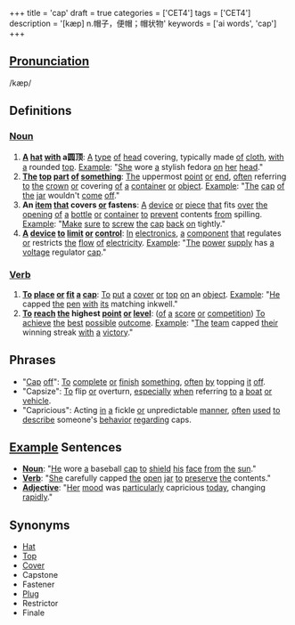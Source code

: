 +++
title = 'cap'
draft = true
categories = ['CET4']
tags = ['CET4']
description = '[kæp] n.帽子，便帽；帽状物'
keywords = ['ai words', 'cap']
+++

## [Pronunciation](/en/post/pronunciation/)
/kæp/

## Definitions
### [Noun](/en/post/noun/)
1. **[A](/en/post/a/) [hat](/en/post/hat/) [with](/en/post/with/) a圆顶**: [A](/en/post/a/) [type](/en/post/type/) [of](/en/post/of/) [head](/en/post/head/) covering, typically made [of](/en/post/of/) [cloth](/en/post/cloth/), [with](/en/post/with/) [a](/en/post/a/) rounded [top](/en/post/top/). [Example](/en/post/example/): "[She](/en/post/she/) wore [a](/en/post/a/) stylish fedora [on](/en/post/on/) [her](/en/post/her/) [head](/en/post/head/)."
2. **[The](/en/post/the/) [top](/en/post/top/) [part](/en/post/part/) [of](/en/post/of/) [something](/en/post/something/)**: [The](/en/post/the/) uppermost [point](/en/post/point/) [or](/en/post/or/) [end](/en/post/end/), [often](/en/post/often/) referring [to](/en/post/to/) [the](/en/post/the/) [crown](/en/post/crown/) [or](/en/post/or/) covering [of](/en/post/of/) [a](/en/post/a/) [container](/en/post/container/) [or](/en/post/or/) [object](/en/post/object/). [Example](/en/post/example/): "[The](/en/post/the/) [cap](/en/post/cap/) [of](/en/post/of/) [the](/en/post/the/) [jar](/en/post/jar/) wouldn't [come](/en/post/come/) [off](/en/post/off/)."
3. **An [item](/en/post/item/) [that](/en/post/that/) covers [or](/en/post/or/) fastens**: [A](/en/post/a/) [device](/en/post/device/) [or](/en/post/or/) [piece](/en/post/piece/) [that](/en/post/that/) fits [over](/en/post/over/) [the](/en/post/the/) [opening](/en/post/opening/) [of](/en/post/of/) [a](/en/post/a/) [bottle](/en/post/bottle/) [or](/en/post/or/) [container](/en/post/container/) [to](/en/post/to/) [prevent](/en/post/prevent/) contents [from](/en/post/from/) spilling. [Example](/en/post/example/): "[Make](/en/post/make/) [sure](/en/post/sure/) [to](/en/post/to/) [screw](/en/post/screw/) [the](/en/post/the/) [cap](/en/post/cap/) [back](/en/post/back/) [on](/en/post/on/) tightly."
4. **[A](/en/post/a/) [device](/en/post/device/) [to](/en/post/to/) [limit](/en/post/limit/) [or](/en/post/or/) [control](/en/post/control/)**: [In](/en/post/in/) [electronics](/en/post/electronics/), [a](/en/post/a/) [component](/en/post/component/) [that](/en/post/that/) regulates [or](/en/post/or/) restricts [the](/en/post/the/) [flow](/en/post/flow/) [of](/en/post/of/) [electricity](/en/post/electricity/). [Example](/en/post/example/): "[The](/en/post/the/) [power](/en/post/power/) [supply](/en/post/supply/) has [a](/en/post/a/) [voltage](/en/post/voltage/) regulator [cap](/en/post/cap/)."

### [Verb](/en/post/verb/)
1. **[To](/en/post/to/) [place](/en/post/place/) [or](/en/post/or/) [fit](/en/post/fit/) [a](/en/post/a/) [cap](/en/post/cap/)**: [To](/en/post/to/) [put](/en/post/put/) [a](/en/post/a/) [cover](/en/post/cover/) [or](/en/post/or/) [top](/en/post/top/) [on](/en/post/on/) an [object](/en/post/object/). [Example](/en/post/example/): "[He](/en/post/he/) capped [the](/en/post/the/) [pen](/en/post/pen/) [with](/en/post/with/) [its](/en/post/its/) matching inkwell."
2. **[To](/en/post/to/) [reach](/en/post/reach/) [the](/en/post/the/) highest [point](/en/post/point/) [or](/en/post/or/) [level](/en/post/level/)**: ([of](/en/post/of/) [a](/en/post/a/) [score](/en/post/score/) [or](/en/post/or/) [competition](/en/post/competition/)) [To](/en/post/to/) [achieve](/en/post/achieve/) [the](/en/post/the/) [best](/en/post/best/) [possible](/en/post/possible/) [outcome](/en/post/outcome/). [Example](/en/post/example/): "[The](/en/post/the/) [team](/en/post/team/) capped [their](/en/post/their/) winning streak [with](/en/post/with/) [a](/en/post/a/) [victory](/en/post/victory/)."

## Phrases
- "[Cap](/en/post/cap/) [off](/en/post/off/)": [To](/en/post/to/) [complete](/en/post/complete/) [or](/en/post/or/) [finish](/en/post/finish/) [something](/en/post/something/), [often](/en/post/often/) [by](/en/post/by/) topping [it](/en/post/it/) [off](/en/post/off/).
- "Capsize": [To](/en/post/to/) flip [or](/en/post/or/) overturn, [especially](/en/post/especially/) [when](/en/post/when/) referring [to](/en/post/to/) [a](/en/post/a/) [boat](/en/post/boat/) [or](/en/post/or/) [vehicle](/en/post/vehicle/).
- "Capricious": Acting [in](/en/post/in/) [a](/en/post/a/) fickle [or](/en/post/or/) unpredictable [manner](/en/post/manner/), [often](/en/post/often/) [used](/en/post/used/) [to](/en/post/to/) [describe](/en/post/describe/) someone's [behavior](/en/post/behavior/) [regarding](/en/post/regarding/) caps.

## [Example](/en/post/example/) Sentences
- **[Noun](/en/post/noun/)**: "[He](/en/post/he/) wore [a](/en/post/a/) baseball [cap](/en/post/cap/) [to](/en/post/to/) [shield](/en/post/shield/) [his](/en/post/his/) [face](/en/post/face/) [from](/en/post/from/) [the](/en/post/the/) [sun](/en/post/sun/)."
- **[Verb](/en/post/verb/)**: "[She](/en/post/she/) carefully capped [the](/en/post/the/) [open](/en/post/open/) [jar](/en/post/jar/) [to](/en/post/to/) [preserve](/en/post/preserve/) [the](/en/post/the/) contents."
- **[Adjective](/en/post/adjective/)**: "[Her](/en/post/her/) [mood](/en/post/mood/) was [particularly](/en/post/particularly/) capricious [today](/en/post/today/), changing [rapidly](/en/post/rapidly/)."

## Synonyms
- [Hat](/en/post/hat/)
- [Top](/en/post/top/)
- [Cover](/en/post/cover/)
- Capstone
- Fastener
- [Plug](/en/post/plug/)
- Restrictor
- Finale
